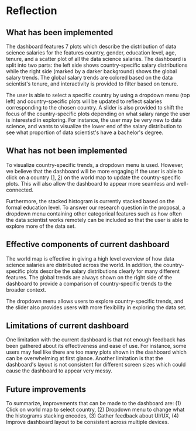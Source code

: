 # Reflection

## What has been implemented

The dashboard features 7 plots which describe the distribution of data science salaries for the features country, gender, education level, age, tenure, and a scatter plot of all the data science salaries. The dashboard is split into two parts: the left side shows country-specific salary distributions while the right side (marked by a darker background) shows the global salary trends. The global salary trends are colored based on the data scientist's tenure, and interactivity is provided to filter based on tenure.

The user is able to select a specific country by using a dropdown menu (top left) and country-specific plots will be updated to reflect salaries corresponding to the chosen country. A slider is also provided to shift the focus of the country-specific plots depending on what salary range the user is interested in exploring. For instance, the user may be very new to data science, and wants to visualize the lower end of the salary distribution to see what proportion of data scientist's have a bachelor's degree.

## What has not been implemented

To visualize country-specific trends, a dropdown menu is used. However, we believe that the dashboard will be more engaging if the user is able to click on a country ([1](https://github.com/UBC-MDS/datasci_salaries_py/issues/29), [2](https://github.com/UBC-MDS/datasci_salaries_py/pull/30)) on the world map to update the country-specific plots. This will also allow the dashboard to appear more seamless and well-connected.

Furthermore, the stacked histogram is currently stacked based on the formal education level. To answer our research question in the proposal, a dropdown menu containing other categorical features such as how often the data scientist works remotely can be included so that the user is able to explore more of the data set.

## Effective components of current dashboard

The world map is effective in giving a high level overview of how data science salaries are distributed across the world. In addition, the country-specific plots describe the salary distributions clearly for many different features. The global trends are always shown on the right side of the dashboard to provide a comparison of country-specific trends to the broader context.

The dropdown menu allows users to explore country-specific trends, and the slider also provides users with more flexibility in exploring the data set.

## Limitations of current dashboard

One limitation with the current dashboard is that not enough feedback has been gathered about its effectiveness and ease of use. For instance, some users may feel like there are too many plots shown in the dashboard which can be overwhelming at first glance. Another limitation is that the dashboard's layout is not consistent for different screen sizes which could cause the dashboard to appear very messy.

## Future improvements

To summarize, improvements that can be made to the dashboard are: (1) Click on world map to select country, (2) Dropdown menu to change what the histograms stacking encodes, (3) Gather feedback about UI/UX, (4) Improve dashboard layout to be consistent across multiple devices.